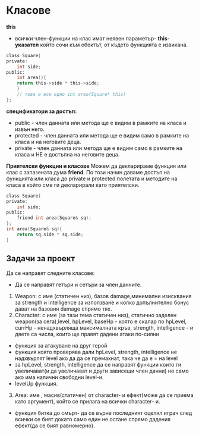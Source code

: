 # Класове

**this**

- всички член-функции на клас имат неявен параметър- **this-указател** който сочи към обектът, от където функцията е извикана.

```c
class Square{
private:
    int side;
public:
    int area(){
    return this->side * this->side;
    }
    // това е все едно int area(Square* this)
};

```

**спецификатори за достъп:**

- public - член данната или метода ще е видим в рамките на класа и извън него.
- protected - член данната или метода ще е видим само в рамките на класа и на неговите деца.
- private - член данната или метода ще е видим само в рамките на класа и НЕ е достъпна на неговите деца.

**Приятелски функции и класове**
Можем да декларираме функция или клас с запазената дума **friend**. По този начин даваме достъп на функцията или класа до private и protected полетата и методите на класа в който сме ги декларирали като приятелски.

```c
class Square{
private:
    int side;
public:
    friend int area(Square& sq);
};
int area(Square& sq){
    return sq.side * sq.side;
}
```

## Задачи за проект

Да се направят следните класове:

- Да се направят гетъри и сетъри за член данните.

1. Weapon: с име (статичен низ), базов damage,минимални изисквания за strength и intelligence за използване и колко допълнително бонус дават на базовия damage спрямо тях.
2. Character: с име (за тази тема статичен низ), статично заделен weapon(за сега),level, hpLevel, baseHp - която е скалар по hpLevel, currHp - ненадхвърляща максималната кръв, strength, intelligence - и двете са числа, които ще правят дадени атаки по-силни

- функция за атакуване на друг герой
- функция която проверява дали hpLevel, strength, intelligence не надхвърлят level ако да да се премахнат, така че да е = на level
- за hpLevel, strength, intelligence да се направят функции които ги увеличават(и да увеличават и други зависещи член данни) но само ако има налични свободни level-и.
- levelUp функция.

3. Area: име , масив(статичен) от character- и ефект(може да се приема като аргумент), който се прилага на всички character- и.

- функция битка до смърт- да се върне последният оцелял играч след всички се бият докато само един не остане спрямо дадения ефект(да се бият равномерно).
